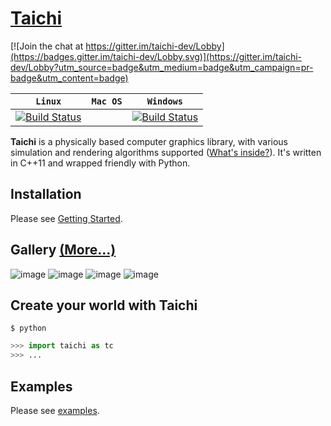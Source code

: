 # [Taichi](http://taichi.graphics)

[![Join the chat at https://gitter.im/taichi-dev/Lobby](https://badges.gitter.im/taichi-dev/Lobby.svg)](https://gitter.im/taichi-dev/Lobby?utm_source=badge&utm_medium=badge&utm_campaign=pr-badge&utm_content=badge)

| **`Linux`** | **`Mac OS`** | **`Windows`** |
|-----------------|---------------------|------------------|
|[![Build Status](https://travis-ci.org/yuanming-hu/taichi.svg?branch=master)](https://travis-ci.org/yuanming-hu/taichi)|  | [![Build Status](https://ci.appveyor.com/api/projects/status/github/yuanming-hu/taichi?branch=master&svg=true)](https://ci.appveyor.com/project/IteratorAdvance/taichi)|

**Taichi** is a physically based computer graphics library, with various simulation
and rendering algorithms supported ([What's inside?](http://taichi.graphics/#features)). It's written in C++11 and wrapped friendly
with Python.

## Installation
Please see [Getting Started](https://github.com/yuanming-hu/taichi/wiki/Getting-Started).

## Gallery [(More...)](http://taichi.graphics/gallery/)

![image](https://github.com/yuanming-hu/taichi_assets/raw/master/demos/snow.gif)
![image](https://github.com/yuanming-hu/taichi_assets/raw/master/demos/smoke_cropped.gif)
![image](https://github.com/yuanming-hu/taichi_assets/raw/master/demos/microfacet.gif)
![image](https://github.com/yuanming-hu/taichi_assets/raw/master/demos/paper-cut.png)

## Create your world with Taichi
```shell
$ python
```
```python
>>> import taichi as tc
>>> ...
```

## Examples
Please see [examples](https://github.com/yuanming-hu/taichi/tree/master/python/examples).
